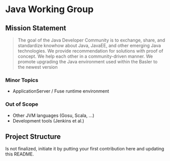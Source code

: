 # Java Working Group 

## Mission Statement

> The goal of the Java Developer Community is to exchange, share, and standardize knowhow about Java, JavaEE, and other emerging Java technologies. We provide recommendation for solutions with proof of concept. We help each other in a community-driven manner. We promote upgrading the Java environment used within the Basler to the newest version  

### Minor Topics

* ApplicationServer / Fuse runtime environment

### Out of Scope

* Other JVM languages (Gosu, Scala, ...)
* Development tools (Jenkins et al.)

## Project Structure

Is not finalized, initiate it by putting your first contribution here and updating this README.
